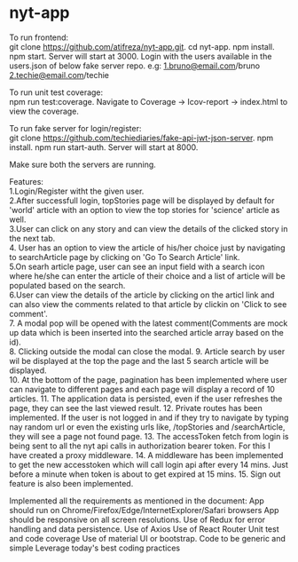 # nyt-app

To run frontend:  
git clone https://github.com/atifreza/nyt-app.git. 
cd nyt-app. 
npm install.  
npm start. 
Server will start at 3000. 
Login with the users available in the users.json of below fake server repo. e.g: 1.bruno@email.com/bruno 2.techie@email.com/techie  

To run unit test coverage:  
npm run test:coverage. 
Navigate to Coverage -> Icov-report -> index.html to view the coverage. 

To run fake server for login/register:  
git clone https://github.com/techiediaries/fake-api-jwt-json-server. 
npm install. 
npm run start-auth. 
Server will start at 8000. 

Make sure both the servers are running.  


Features:  
1.Login/Register witht the given user.  
2.After successfull login, topStories page will be displayed by default for 'world' article with an option to view the top stories for
  'science' article as well.  
3.User can click on any story and can view the details of the clicked story in the next tab.  
4. User has an option to view the article of his/her choice just by navigating to searchArticle page by clicking on 
  'Go To Search Article' link.  
5.On searh article page, user can see an input field with a search icon where he/she can enter the article of their choice and a list of
  article will be populated based on the search.  
6.User can view the details of the article by clicking on the articl link and can also view the comments related to that article by
  clickin on 'Click to see comment'.  
7. A modal pop will be opened with the latest comment(Comments are mock up data which is been inserted into the searched article array
   based on the id).  
8. Clicking outside the modal can close the modal. 
9. Article search by user wil be displayed at the top the page and the last 5 search article will be displayed.  
10. At the bottom of the page, pagination has been implemented where user can navigate to different pages and each page will display
    a record of 10 articles. 
11. The application data is persisted, even if the user refreshes the page, they can see the last viewed result.
12. Private routes has been implemented. If the user is not logged in and if they try to navigate by typing nay random url
    or even the existing urls like, /topStories and /searchArticle, they will see a page not found page.
13. The accessToken fetch from login is being sent to all the nyt api calls in authorization bearer token.
    For this I have created a proxy middleware.
14. A middleware has been implemented to get the new accesstoken which will call login api after every 14 mins.
    Just before a minute when token is about to get expired at 15 mins.
15. Sign out feature is also been implemented.
    
Implemented all the requirements as mentioned in the document:
App should run on Chrome/Firefox/Edge/InternetExplorer/Safari browsers
App should be responsive on all screen resolutions.
Use of Redux for error handling and data persistence.
Use of Axios
Use of React Router
Unit test and code coverage
Use of material UI or bootstrap.
Code to be generic and simple
Leverage today's best coding practices


